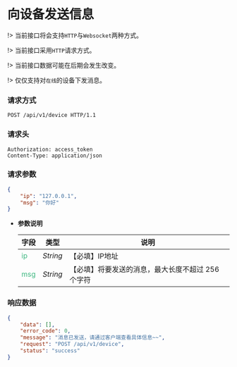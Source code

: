 # 向设备发送信息

!> 当前接口将会支持`HTTP`与`Websocket`两种方式。

!> 当前接口采用`HTTP`请求方式。

!> 当前接口数据可能在后期会发生改变。

!> 仅仅支持对`在线`的设备下发消息。

### 请求方式

```http
POST /api/v1/device HTTP/1.1
```

### 请求头

```http
Authorization: access_token
Content-Type: application/json
```

### 请求参数

```json
{
    "ip": "127.0.0.1",
    "msg": "你好"
}
```
- **参数说明**

    |**字段**|**类型**|**说明**|
    |-------|:------:|-------|
    |<div style="color:#42b983;">ip</div>   |*String* |【必填】IP地址|
    |<div style="color:#42b983;">msg</div>  |*String* |【必填】将要发送的消息，最大长度不超过 256 个字符|

### 响应数据

```json
{
    "data": [],
    "error_code": 0,
    "message": "消息已发送，请通过客户端查看具体信息~~",
    "request": "POST /api/v1/device",
    "status": "success"
}
```
